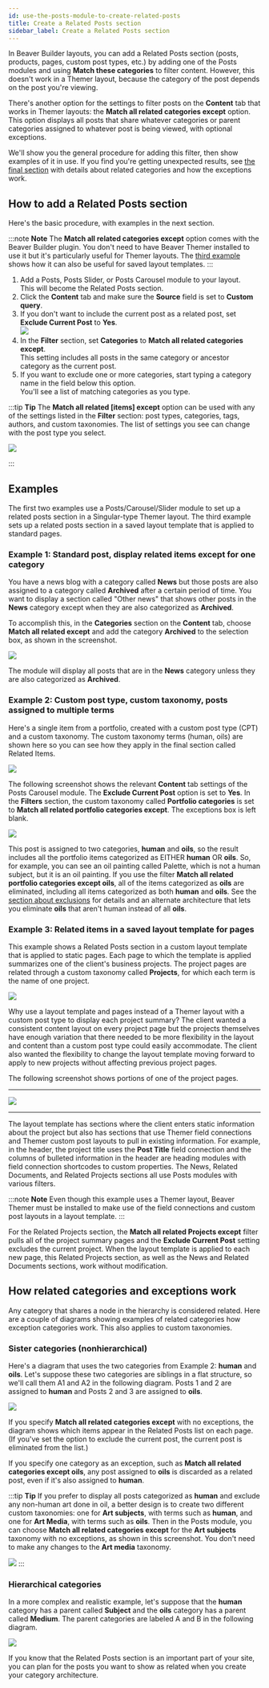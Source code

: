 ```yaml
---
id: use-the-posts-module-to-create-related-posts
title: Create a Related Posts section
sidebar_label: Create a Related Posts section
---
```


In  Beaver Builder layouts, you can add a Related Posts section (posts, products, pages, custom post types, etc.) by adding one of the Posts modules and using **Match these categories** to filter content. However, this doesn't work in a Themer layout, because the category of the post  depends on the post you're viewing. 

There's another option for the settings to filter posts on the **Content** tab that works in Themer layouts: the **Match all related categories except** option. This option displays all posts that share whatever categories or parent categories assigned to whatever post is being viewed, with optional exceptions.

We'll show you the general procedure for adding this filter, then show examples of it in use. If you find you're getting unexpected results, see [the final section](#how-related-categories-and-exceptions-work) with details about related categories and how the exceptions work.

## How to add a Related Posts section

Here's the basic procedure, with examples in the next section.

:::note **Note**
The **Match all related categories except** option comes with the Beaver Builder plugin. You don't need to have Beaver Themer installed to use it but it's particularly useful for Themer layouts. The [third example](#example-3-related-items-in-a-saved-layout-template-for-pages) shows how it can also be useful for saved layout templates.
:::

1. Add a Posts, Posts Slider, or Posts Carousel module to your layout.  
This will become the Related Posts section.
2. Click the **Content** tab and make sure the **Source** field is set to **Custom query**.
3. If you don't want to include the current post as a related post, set **Exclude Current Post** to **Yes**.  
![](/img/use-the-posts-module-to-create-related-posts-f4b29a40.png)
4. In the **Filter** section, set **Categories** to **Match all related categories except**.  
This setting includes all posts in the same category or ancestor category as the current post.
5. If you want to exclude one or more categories, start typing a category name in the field below this option.  
You'll see a list of matching categories as you type.  

:::tip **Tip**
The **Match all related \[items\] except** option can be used with any of the settings listed in the **Filter** section: post types, categories, tags, authors, and custom taxonomies. The list of settings you see can change with the post type you select.

![](/img/related-post-filters.png)

:::

## Examples

The first two examples use a Posts/Carousel/Slider module to set up a related posts section in a Singular-type Themer layout. The third example sets up a related posts section in a saved layout template that is applied to standard pages.

### Example 1: Standard post, display related items except for one category

You have a news blog with a category called **News** but those posts are also assigned to a category called **Archived** after a certain period of time. You want to display a section called "Other news" that shows other posts in the **News** category except when they are also categorized as **Archived**. 

To accomplish this, in the **Categories** section on the **Content** tab, choose **Match all related except** and add the category **Archived** to the selection box, as shown in the screenshot. 

![](/img/related-news-not-archived.jpg)

The module will display all posts that are in the **News** category unless they are also categorized as **Archived**.

### Example 2: Custom post type, custom taxonomy, posts assigned to multiple terms

Here's a single item from a portfolio, created with a custom post type (CPT) and a custom taxonomy. The custom taxonomy terms (human, oils) are shown here so you can see how they apply in the final section called Related Items.

![](/img/portfolio-singular-layout_800.jpg)

The following screenshot shows the relevant **Content** tab settings of the Posts Carousel module. The **Exclude Current Post** option is set to **Yes**. In the **Filters** section, the custom taxonomy called **Portfolio categories** is set to **Match all related portfolio categories except**. The exceptions box is left blank.

![](/img/portfolio-posts-category-matching_800.jpg)

This post is assigned to two categories, **human** and **oils**, so the result includes all the portfolio items categorized as EITHER **human** OR **oils**. So, for example, you can see an oil painting called Palette, which is not a human subject, but it is an oil painting. If you use the filter **Match all related portfolio categories except oils**, all of the items categorized as **oils** are eliminated, including all items categorized as both **human** and **oils**. See the [section about exclusions](#how-related-categories-and-exceptions-work) for details and an alternate architecture that lets you eliminate **oils** that aren't human instead of all **oils**.

### Example 3: Related items in a saved layout template for pages

This example shows a Related Posts section in a custom layout template that is applied to static pages. Each page to which the template is applied summarizes one of the client's business projects. The project pages are related through a custom taxonomy called **Projects**, for which each term is the name of one project. 

![](/img/related-post-saved-layout.png)

Why use a layout template and pages instead of a Themer layout with a custom post type to display each project summary? The client wanted a consistent content layout on every project page but the projects themselves have enough variation that there needed to be more flexibility in the layout and content than a custom post type could easily accommodate. The client also wanted the flexibility to change the layout template moving forward to apply to new projects without affecting previous project pages. 

The following  screenshot shows portions of one of the project pages. 

<hr/>

![](/img/related-pages-3.jpg)

<hr/>

The layout template has sections where the client enters static information about the project but also has sections that use Themer field connections and Themer custom post layouts to pull in existing information. For example, in the header, the project title uses the **Post Title** field connection and the columns of bulleted information in the header are heading modules with field connection shortcodes to custom properties. The News, Related Documents, and Related Projects sections all use Posts modules with various filters.

:::note **Note**
Even though this example uses a Themer layout, Beaver Themer must be installed to make use of the field connections and custom post layouts in a layout template. 
:::

For the Related Projects section, the **Match all related Projects except** filter pulls all of the project summary pages and the **Exclude Current Post** setting excludes the current project. When the layout template is applied to each new page, this Related Projects section, as well as the News and Related Documents sections, work without modification.

## How related categories and exceptions work

Any category that shares a node in the hierarchy is considered related. Here are a couple of diagrams showing examples of related categories how exception categories work. This also applies to custom taxonomies.

### Sister categories (nonhierarchical)

Here's a diagram that uses the two categories from Example 2: **human** and **oils**. Let's suppose these two categories are siblings in a flat structure, so we'll call them A1 and A2 in the following diagram. Posts 1 and 2 are assigned to **human** and Posts 2 and 3 are assigned to **oils**.

![](/img/match-all-related-except-2-cats.png)

If you specify **Match all related categories except** with no exceptions, the diagram shows which items appear in the Related Posts list on each page. (If you've set the option to exclude the current post, the current post is eliminated from the list.) 

If you specify one category as an exception, such as **Match all related categories except oils**, any post assigned to **oils** is discarded as a related post, even if it's also assigned to **human**. 

:::tip **Tip**
If you prefer to display all posts categorized as **human** and exclude any non-human art done in oil, a better design is to create two different custom taxonomies: one for **Art subjects**, with terms such as **human**, and one for **Art Media**, with terms such as **oils**. Then in the Posts module, you can choose **Match all related categories except** for the **Art subjects** taxonomy with no exceptions, as shown in this screenshot. You don't need to make any changes to the **Art media** taxonomy.

![](/img/portfolio-two-taxonomies.jpg)
::: 

### Hierarchical categories

In a more complex and realistic example, let's suppose that the **human** category has a parent called **Subject** and the **oils** category has a parent called **Medium**. The parent categories are labeled A and B in the following diagram. 

![](/img/match-all-related-except-subcats.png)

If you know that the Related Posts section is an important part of your site, you can plan for the posts you want to show as related when you create your category architecture.